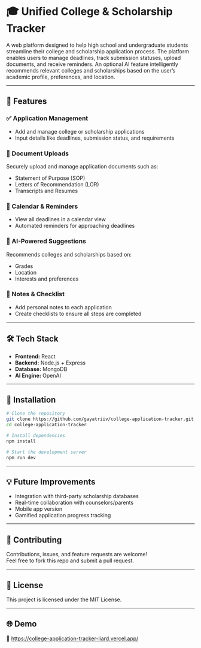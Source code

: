 # 🎓 Unified College & Scholarship Tracker

A web platform designed to help high school and undergraduate students streamline their college and scholarship application process. The platform enables users to manage deadlines, track submission statuses, upload documents, and receive reminders. An optional AI feature intelligently recommends relevant colleges and scholarships based on the user’s academic profile, preferences, and location.

---

## 🚀 Features

### ✅ Application Management
- Add and manage college or scholarship applications
- Input details like deadlines, submission status, and requirements

### 📄 Document Uploads
Securely upload and manage application documents such as:
- Statement of Purpose (SOP)
- Letters of Recommendation (LOR)
- Transcripts and Resumes

### 📅 Calendar & Reminders
- View all deadlines in a calendar view
- Automated reminders for approaching deadlines

### 🤖 AI-Powered Suggestions 
Recommends colleges and scholarships based on:
- Grades
- Location
- Interests and preferences

### 📝 Notes & Checklist
- Add personal notes to each application
- Create checklists to ensure all steps are completed

---

## 🛠️ Tech Stack

- **Frontend:** React
- **Backend:** Node.js + Express
- **Database:** MongoDB
- **AI Engine:** OpenAI

---

## 🔧 Installation

```bash
# Clone the repository
git clone https://github.com/gayatriiv/college-application-tracker.git
cd college-application-tracker

# Install dependencies
npm install

# Start the development server
npm run dev
```

---

## 💡 Future Improvements

- Integration with third-party scholarship databases
- Real-time collaboration with counselors/parents
- Mobile app version
- Gamified application progress tracking

---

## 🤝 Contributing

Contributions, issues, and feature requests are welcome!  
Feel free to fork this repo and submit a pull request.

---

## 📄 License

This project is licensed under the MIT License.

---

## 🌐 Demo

🚧 https://college-application-tracker-liard.vercel.app/
